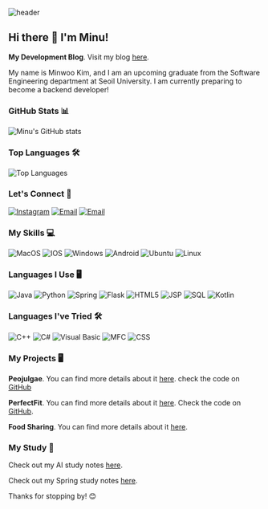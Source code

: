 ![header](https://capsule-render.vercel.app/api?type=slice&color=auto&height=300&section=header&text=Minuffy&fontSize=90&fontAlign=75&rotate=9)


## Hi there 👋 I'm Minu!
**My Development Blog**. Visit my blog [here](https://calvin08.tistory.com/).

My name is Minwoo Kim, and I am an upcoming graduate from the Software Engineering department at Seoil University. I am currently preparing to become a backend developer!



### GitHub Stats 📊
![Minu's GitHub stats](https://github-readme-stats.vercel.app/api?username=Minu0803&show_icons=true&theme=radical)

### Top Languages 🛠
![Top Languages](https://github-readme-stats.vercel.app/api/top-langs/?username=Minu0803&layout=compact&theme=radical)

### Let's Connect 🤝
[![Instagram](https://img.shields.io/badge/-Instagram-purple)](https://www.instagram.com/Minuffy)
[![Email](https://img.shields.io/badge/-Naver_Email-green)](mailto:calvin08@naver.com)
[![Email](https://img.shields.io/badge/Gmail-blue)](mailto:calvin0803@gmail.com)

### My Skills 💻
![MacOS](https://img.shields.io/badge/mac%20os-000000?style=for-the-badge&logo=apple&logoColor=white)
![IOS](https://img.shields.io/badge/IOS-000000?style=for-the-badge&logo=apple&logoColor=white)
![Windows](https://img.shields.io/badge/Windows-0078D6?style=for-the-badge&logo=windows&logoColor=white)
![Android](https://img.shields.io/badge/Android-3DDC84?style=for-the-badge&logo=android&logoColor=white)
![Ubuntu](https://img.shields.io/badge/Ubuntu-E95420?style=for-the-badge&logo=ubuntu&logoColor=white)
![Linux](https://img.shields.io/badge/Linux-FCC624?style=for-the-badge&logo=linux&logoColor=black)

### Languages I Use 🖥
![Java](https://img.shields.io/badge/Java-ED8B00?style=for-the-badge&logo=java&logoColor=white)
![Python](https://img.shields.io/badge/Python-3776AB?style=for-the-badge&logo=python&logoColor=white)
![Spring](https://img.shields.io/badge/Spring-6DB33F?style=for-the-badge&logo=spring&logoColor=white)
![Flask](https://img.shields.io/badge/Flask-000000?style=for-the-badge&logo=flask&logoColor=white)
![HTML5](https://img.shields.io/badge/HTML5-E34F26?style=for-the-badge&logo=html5&logoColor=white)
![JSP](https://img.shields.io/badge/JSP-007396?style=for-the-badge&logo=java&logoColor=white)
![SQL](https://img.shields.io/badge/SQL-4479A1?style=for-the-badge&logo=postgresql&logoColor=white)
![Kotlin](https://img.shields.io/badge/Kotlin-0095D5?style=for-the-badge&logo=kotlin&logoColor=white)

### Languages I've Tried 🛠
![C++](https://img.shields.io/badge/C++-00599C?style=for-the-badge&logo=c%2B%2B&logoColor=white)
![C#](https://img.shields.io/badge/C%23-239120?style=for-the-badge&logo=c-sharp&logoColor=white)
![Visual Basic](https://img.shields.io/badge/Visual%20Basic-5C2D91?style=for-the-badge&logo=dot-net&logoColor=white)
![MFC](https://img.shields.io/badge/MFC-007396?style=for-the-badge&logo=windows&logoColor=white)
![CSS](https://img.shields.io/badge/CSS-1572B6?style=for-the-badge&logo=css3&logoColor=white)

### My Projects 🖥
**Peojulgae**. You can find more details about it [here](https://receptive-muscari-3cf.notion.site/Peojugae-10a6538f55f68074993ae8c929847994?pvs=4). check the code on [GitHub](https://github.com/Minu0803/Peojulgae)

**PerfectFit**. You can find more details about it [here](https://receptive-muscari-3cf.notion.site/Perfect-Fit-Project-1076538f55f680ecbfdcf5be768e0adb?pvs=4). Check the code on [GitHub](https://github.com/7-wonders/PerfectFit).

**Food Sharing**. You can find more details about it [here](https://receptive-muscari-3cf.notion.site/TERM-10a6538f55f6800dbc6dc6bde7c2806f?pvs=4).

### My Study 📘
Check out my AI study notes [here](https://receptive-muscari-3cf.notion.site/2d52688eb6734e948a6eaecaad88ac4b?pvs=4).

Check out my Spring study notes [here](https://receptive-muscari-3cf.notion.site/Spring-f39e0c7ed4234ef9a7f0a11e479751bd?pvs=4).

Thanks for stopping by! 😊
